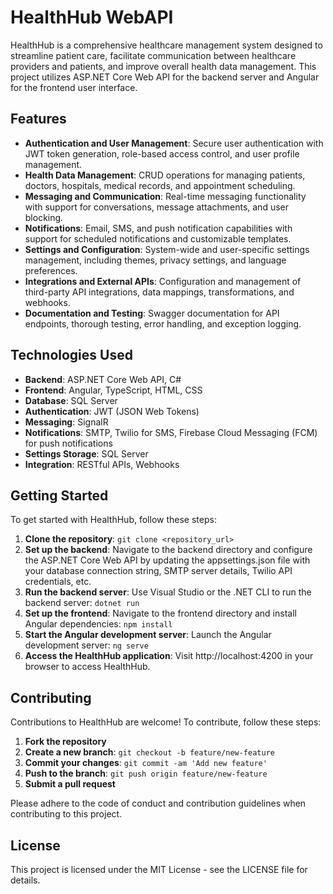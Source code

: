 # HealthHub WebAPI

HealthHub is a comprehensive healthcare management system designed to streamline patient care, facilitate communication between healthcare providers and patients, and improve overall health data management. This project utilizes ASP.NET Core Web API for the backend server and Angular for the frontend user interface.

## Features

- **Authentication and User Management**: Secure user authentication with JWT token generation, role-based access control, and user profile management.
- **Health Data Management**: CRUD operations for managing patients, doctors, hospitals, medical records, and appointment scheduling.
- **Messaging and Communication**: Real-time messaging functionality with support for conversations, message attachments, and user blocking.
- **Notifications**: Email, SMS, and push notification capabilities with support for scheduled notifications and customizable templates.
- **Settings and Configuration**: System-wide and user-specific settings management, including themes, privacy settings, and language preferences.
- **Integrations and External APIs**: Configuration and management of third-party API integrations, data mappings, transformations, and webhooks.
- **Documentation and Testing**: Swagger documentation for API endpoints, thorough testing, error handling, and exception logging.

## Technologies Used

- **Backend**: ASP.NET Core Web API, C#
- **Frontend**: Angular, TypeScript, HTML, CSS
- **Database**: SQL Server
- **Authentication**: JWT (JSON Web Tokens)
- **Messaging**: SignalR
- **Notifications**: SMTP, Twilio for SMS, Firebase Cloud Messaging (FCM) for push notifications
- **Settings Storage**: SQL Server
- **Integration**: RESTful APIs, Webhooks

## Getting Started

To get started with HealthHub, follow these steps:

1. **Clone the repository**: `git clone <repository_url>`
2. **Set up the backend**: Navigate to the backend directory and configure the ASP.NET Core Web API by updating the appsettings.json file with your database connection string, SMTP server details, Twilio API credentials, etc.
3. **Run the backend server**: Use Visual Studio or the .NET CLI to run the backend server: `dotnet run`
4. **Set up the frontend**: Navigate to the frontend directory and install Angular dependencies: `npm install`
5. **Start the Angular development server**: Launch the Angular development server: `ng serve`
6. **Access the HealthHub application**: Visit http://localhost:4200 in your browser to access HealthHub.

## Contributing

Contributions to HealthHub are welcome! To contribute, follow these steps:

1. **Fork the repository**
2. **Create a new branch**: `git checkout -b feature/new-feature`
3. **Commit your changes**: `git commit -am 'Add new feature'`
4. **Push to the branch**: `git push origin feature/new-feature`
5. **Submit a pull request**

Please adhere to the code of conduct and contribution guidelines when contributing to this project.

## License

This project is licensed under the MIT License - see the LICENSE file for details.
